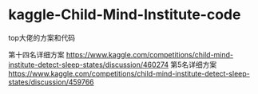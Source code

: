 # kaggle-Child-Mind-Institute-code
top大佬的方案和代码

第十四名详细方案 https://www.kaggle.com/competitions/child-mind-institute-detect-sleep-states/discussion/460274
第5名详细方案 https://www.kaggle.com/competitions/child-mind-institute-detect-sleep-states/discussion/459766
